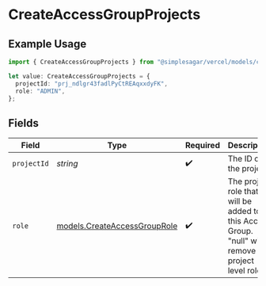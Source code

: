 # CreateAccessGroupProjects

## Example Usage

```typescript
import { CreateAccessGroupProjects } from "@simplesagar/vercel/models/createaccessgroupop.js";

let value: CreateAccessGroupProjects = {
  projectId: "prj_ndlgr43fadlPyCtREAqxxdyFK",
  role: "ADMIN",
};
```

## Fields

| Field                                                                                                   | Type                                                                                                    | Required                                                                                                | Description                                                                                             | Example                                                                                                 |
| ------------------------------------------------------------------------------------------------------- | ------------------------------------------------------------------------------------------------------- | ------------------------------------------------------------------------------------------------------- | ------------------------------------------------------------------------------------------------------- | ------------------------------------------------------------------------------------------------------- |
| `projectId`                                                                                             | *string*                                                                                                | :heavy_check_mark:                                                                                      | The ID of the project.                                                                                  | prj_ndlgr43fadlPyCtREAqxxdyFK                                                                           |
| `role`                                                                                                  | [models.CreateAccessGroupRole](../models/createaccessgrouprole.md)                                      | :heavy_check_mark:                                                                                      | The project role that will be added to this Access Group. \"null\" will remove this project level role. | ADMIN                                                                                                   |